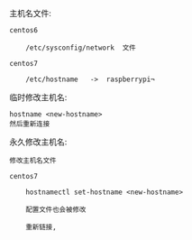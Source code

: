 
主机名文件:

    centos6 

        /etc/sysconfig/network  文件

    centos7

        /etc/hostname   ->  raspberrypi¬


临时修改主机名:

    hostname <new-hostname>
    然后重新连接


永久修改主机名:

    修改主机名文件

    centos7 

        hostnamectl set-hostname <new-hostname>
        
        配置文件也会被修改
        
        重新链接, 



